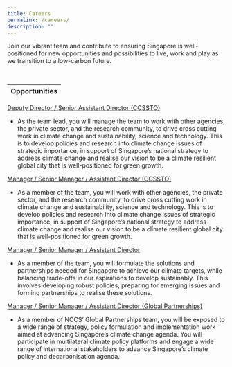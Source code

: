 ```yaml
---
title: Careers
permalink: /careers/
description: ""
---
```

Join our vibrant team and contribute to ensuring Singapore is well-positioned for new opportunities and possibilities to live, work and play as we transition to a low-carbon future.

<br>

| Opportunities |
| -------------- | 

[Deputy Director / Senior Assistant Director (CCSSTO)](https://www.careers.hrp.gov.sg/sap/bc/ui5_ui5/sap/ZGERCFA004/index.html?search-keyword=Strategy%20Group#/JobDescription/12681710/005056a3-d347-1edd-8ad0-9f3541c52aee)
- As the team lead, you will manage the team to work with other agencies, the private sector, and the research community, to drive cross cutting work in climate change and sustainability, science and technology. This is to develop policies and research into climate change issues of strategic importance, in support of Singapore’s national strategy to address climate change and realise our vision to be a climate resilient global city that is well-positioned for green growth.

[Manager / Senior Manager / Assistant Director (CCSSTO) ](https://www.careers.hrp.gov.sg/sap/bc/ui5_ui5/sap/ZGERCFA004/index.html?search-keyword=Strategy%20Group#/JobDescription/12681808/005056a3-d347-1edd-8ad0-df23ff1cd6bd)
- As a member of the team, you will work with other agencies, the private sector, and the research community, to drive cross cutting work in climate change and sustainability, science and technology. This is to develop policies and research into climate change issues of strategic importance, in support of Singapore’s national strategy to address climate change and realise our vision to be a climate resilient global city that is well-positioned for green growth.

[Manager / Senior Manager / Assistant Director](https://www.careers.hrp.gov.sg/sap/bc/ui5_ui5/sap/ZGERCFA004/index.html?search-keyword=Strategy%20Group#/JobDescription/12681853/005056a3-d347-1eed-8ad1-14e2d43861a7)
- As a member of the team, you will formulate the solutions and partnerships needed for Singapore to achieve our climate targets, while balancing trade-offs in our aspirations to develop sustainably. This involves developing robust policies, preparing for emerging issues and forming partnerships to realise these solutions.

[Manager / Senior Manager / Assistant Director (Global Partnerships)](https://www.careers.hrp.gov.sg/sap/bc/ui5_ui5/sap/ZGERCFA004/index.html?search-keyword=Strategy%20Group#/JobDescription/12681875/005056a3-d347-1eed-8ad1-3e4a0acdea32)
- As a member of NCCS’ Global Partnerships team, you will be exposed to a wide range of strategy, policy formulation and implementation work aimed at advancing Singapore’s climate change agenda. You will participate in multilateral climate policy platforms and engage a wide range of international stakeholders to advance Singapore’s climate policy and decarbonisation agenda.
